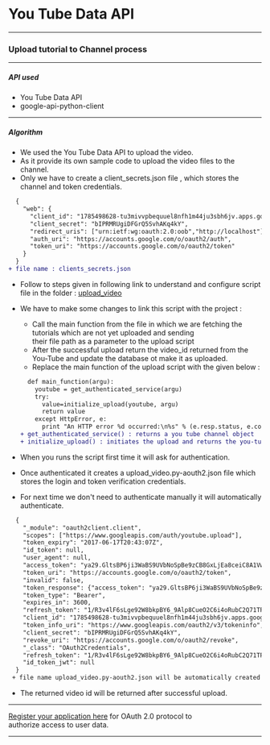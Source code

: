 # You Tube Data API
---

### Upload tutorial to Channel process  

---

##### API used

* You Tube Data API
* google-api-python-client

---

##### Algorithm
* We used the You Tube Data API to upload the video.
* As it provide its own sample code to upload the video files to the channel.
* Only we have to create a client_secrets.json file , which stores the channel and token credentials.
```diff
  {
    "web": {
      "client_id": "1785498628-tu3mivvpbequuel8nfh1m44ju3sbh6jv.apps.googleusercontent.com",
      "client_secret": "bIPRMRUgiDFGrQ5SvhAKq4kY",
      "redirect_uris": ["urn:ietf:wg:oauth:2.0:oob","http://localhost"],
      "auth_uri": "https://accounts.google.com/o/oauth2/auth",
      "token_uri": "https://accounts.google.com/o/oauth2/token"
    }
  }
+ file name : clients_secrets.json  
```
* Follow to steps given in following link to understand and configure script file in the folder :
  [upload_video](https://developers.google.com/youtube/v3/guides/uploading_a_video)
  
* We have to make some changes to link this script with the project :
  * Call the main function from the file in which we are fetching the tutorials  which are not yet uploaded and sending  
    their file path as a parameter to the upload script
  * After the successful upload return the video_id returned from the You-Tube and update the database ot make it as uploaded.
  * Replace the main function of the upload script with the given below :
  ```diff
    def main_function(argu):
      youtube = get_authenticated_service(argu)
      try:
        value=initialize_upload(youtube, argu)
        return value
      except HttpError, e:
        print "An HTTP error %d occurred:\n%s" % (e.resp.status, e.content)
  + get_authenticated_service() : returns a you tube channel object
  + initialize_upload() : initiates the upload and returns the you-tube uploaded video_id
  ```
* When you runs the script first time it will ask for authentication.
* Once authenticated it creates a upload_video.py-aouth2.json file which stores the login and token verification credentials.
* For next time we don't need to authenticate manually it will automatically authenticate.
```diff
  {
    "_module": "oauth2client.client", 
    "scopes": ["https://www.googleapis.com/auth/youtube.upload"], 
    "token_expiry": "2017-06-17T20:43:07Z", 
    "id_token": null, 
    "user_agent": null, 
    "access_token": "ya29.GltsBP6ji3WaBS9UVbNoSpBe9zCB8GxLjEa8ceiC8A1Vw5jdPweA5GU3bK0_e6j9tjQQ4ucj1HYlsuuRi7Rm0910LaCJ0dotjl_hvs-wtPQXCy6cwiDvc4HForKq", 
    "token_uri": "https://accounts.google.com/o/oauth2/token", 
    "invalid": false, 
    "token_response": {"access_token": "ya29.GltsBP6ji3WaBS9UVbNoSpBe9zCB8GxLjEa8ceiC8A1Vw5jdPweA5GU3bK0_e6j9tjQQ4ucj1HYlsuuRi7Rm0910LaCJ0dotjl_hvs-wtPQXCy6cwiDvc4HForKq", 
    "token_type": "Bearer", 
    "expires_in": 3600, 
    "refresh_token": "1/R3v4lF6sLge92W8bkpBY6_9Alp8CueO2C6i4oRubC2Q71TPOSFp3QQdmTHikroof"}, 
    "client_id": "1785498628-tu3mivvpbequuel8nfh1m44ju3sbh6jv.apps.googleusercontent.com", 
    "token_info_uri": "https://www.googleapis.com/oauth2/v3/tokeninfo", 
    "client_secret": "bIPRMRUgiDFGrQ5SvhAKq4kY", 
    "revoke_uri": "https://accounts.google.com/o/oauth2/revoke", 
    "_class": "OAuth2Credentials", 
    "refresh_token": "1/R3v4lF6sLge92W8bkpBY6_9Alp8CueO2C6i4oRubC2Q71TPOSFp3QQdmTHikroof", 
    "id_token_jwt": null
  }
 + file name upload_video.py-aouth2.json will be automatically created
```
* The returned video id will be returned after successful upload.

---

[Register your application here](https://developers.google.com/youtube/registering_an_application) for OAuth 2.0 protocol to  
 authorize access to user data.

---
